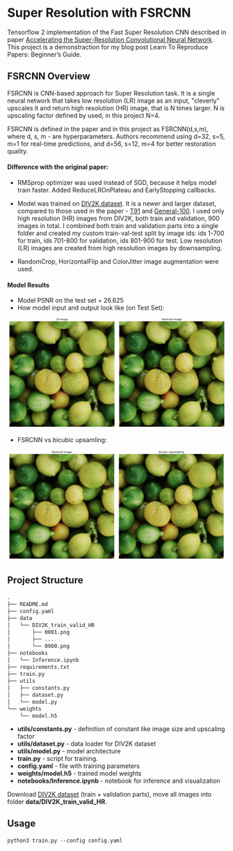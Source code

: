 # Super Resolution with FSRCNN

Tensorflow 2 implementation of the Fast Super Resolution CNN described in paper [Accelerating the Super-Resolution Convolutional Neural Network](https://arxiv.org/abs/1608.00367). This project is a demonstraction for my blog post Learn To Reproduce Papers: Beginner’s Guide.

## FSRCNN Overview

FSRCNN is CNN-based approach for Super Resolution task. It is a single neural network that takes low resolution (LR) image as an input, "cleverly" upscales it and return high resolution (HR) image, that is N times larger. N is upscaling factor defined by used, in this project N=4.

FSRCNN is defined in the paper and in this project as FSRCNN(d,s,m), where d, s, m - are hyperparameters. Authors recommend using d=32, s=5, m=1 for real-time predictions, and d=56, s=12, m=4 for better restoration quality.

#### Difference with the original paper:

- RMSprop optimizer was used instead of SGD, because it helps model train faster. Added ReduceLROnPlateau and EarlyStopping callbacks.

- Model was trained on [DIV2K dataset](https://data.vision.ee.ethz.ch/cvl/DIV2K/). It is a newer and larger dataset, compared to those used in the paper - [T91](https://www.kaggle.com/ll01dm/t91-image-dataset) and [General-100](http://mmlab.ie.cuhk.edu.hk/projects/FSRCNN.html). I used only high resolution (HR) images from DIV2K, both train and validation, 900 images in total. I combined both train and validation parts into a single folder and created my custom train-val-test split by image ids: ids 1-700 for train, ids 701-800 for validation, ids 801-900 for test. Low resolution (LR) images are created from high resolution images by downsampling.

- RandomCrop, HorizontalFlip and ColorJitter image augmentation were used.


#### Model Results

- Model PSNR on the test set = 26.625
- How model input and output look like (on Test Set):

![alt text](docs/restoration.png)

- FSRCNN vs bicubic upsamling:

![alt text](docs/restoration_and_bicubic.png)


## Project Structure

```
.
├── README.md
├── config.yaml
├── data
│   └── DIV2K_train_valid_HR
│       ├── 0001.png
│       ├── ...
│       └── 0900.png
├── notebooks
│   └── Inference.ipynb
├── requirements.txt
├── train.py
├── utils
│   ├── constants.py
│   ├── dataset.py
│   └── model.py
└── weights
    └── model.h5
```

- **utils/constants.py** - definition of constant like image size and upscaling factor
- **utils/dataset.py** - data loader for DIV2K dataset
- **utils/model.py** - model architecture
- **train.py** - script for training. 
- **config.yaml** - file with training parameters
- **weights/model.h5** - trained model weights
- **notebooks/Inference.ipynb** - notebook for inference and visualization

Download [DIV2K dataset](https://data.vision.ee.ethz.ch/cvl/DIV2K/) (train + validation parts), move all images into folder **data/DIV2K_train_valid_HR**.

## Usage

```
python3 train.py --config config.yaml
```

